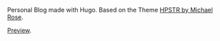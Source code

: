 Personal Blog made with Hugo. Based on the Theme [HPSTR by Michael Rose](http://themes.gohugo.io/hpstr-hugo-theme/). 


[Preview](http://blog.burij.de).
